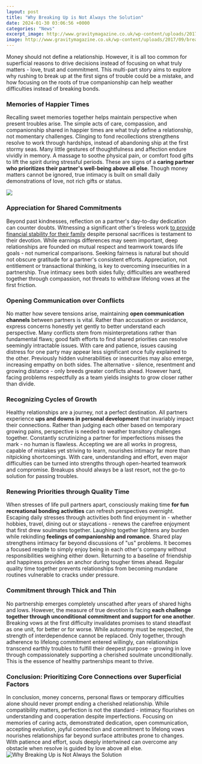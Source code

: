 ```yaml
---
layout: post
title: "Why Breaking Up is Not Always the Solution"
date: 2024-01-30 03:06:56 +0000
categories: "News"
excerpt_image: http://www.gravitymagazine.co.uk/wp-content/uploads/2017/09/breakup-main.jpg
image: http://www.gravitymagazine.co.uk/wp-content/uploads/2017/09/breakup-main.jpg
---
```


Money should not define a relationship. However, it is all too common for superficial reasons to drive decisions instead of focusing on what truly matters - love, trust and commitment. This multi-part story aims to explore why rushing to break up at the first signs of trouble could be a mistake, and how focusing on the roots of true companionship can help weather difficulties instead of breaking bonds. 
### Memories of Happier Times
Recalling sweet memories together helps maintain perspective when present troubles arise. The simple acts of care, compassion, and companionship shared in happier times are what truly define a relationship, not momentary challenges. Clinging to fond recollections strengthens resolve to work through hardships, instead of abandoning ship at the first stormy seas.
Many little gestures of thoughtfulness and affection endure vividly in memory. A massage to soothe physical pain, or comfort food gifts to lift the spirit during stressful periods. These are signs of a **caring partner who prioritizes their partner's well-being above all else**. Though money matters cannot be ignored, true intimacy is built on small daily demonstrations of love, not rich gifts or status. 

![](https://i.ytimg.com/vi/yTfHJ6kP36U/maxresdefault.jpg)
### Appreciation for Shared Commitments  
Beyond past kindnesses, reflection on a partner's day-to-day dedication can counter doubts. Witnessing a significant other's tireless work [to provide financial stability for their family](https://yt.io.vn/collection/alaimo) despite personal sacrifices is testament to their devotion. While earnings differences may seem important, deep relationships are founded on mutual respect and teamwork towards life goals - not numerical comparisons. 
Seeking fairness is natural but should not obscure gratitude for a partner's consistent efforts. Appreciation, not entitlement or transactional thinking, is key to overcoming insecurities in a partnership. True intimacy sees both sides fully; difficulties are weathered together through compassion, not threats to withdraw lifelong vows at the first friction. 
### Opening Communication over Conflicts
No matter how severe tensions arise, maintaining **open communication channels** between partners is vital. Rather than accusation or avoidance, express concerns honestly yet gently to better understand each perspective. Many conflicts stem from misinterpretations rather than fundamental flaws; good faith efforts to find shared priorities can resolve seemingly intractable issues. 
With care and patience, issues causing distress for one party may appear less significant once fully explained to the other. Previously hidden vulnerabilities or insecurities may also emerge, increasing empathy on both sides. The alternative - silence, resentment and growing distance - only breeds greater conflicts ahead. However hard, facing problems respectfully as a team yields insights to grow closer rather than divide.
### Recognizing Cycles of Growth  
Healthy relationships are a journey, not a perfect destination. All partners experience **ups and downs in personal development** that invariably impact their connections. Rather than judging each other based on temporary growing pains, perspective is needed to weather transitory challenges together. 
Constantly scrutinizing a partner for imperfections misses the mark - no human is flawless. Accepting we are all works in progress, capable of mistakes yet striving to learn, nourishes intimacy far more than nitpicking shortcomings. With care, understanding and effort, even major difficulties can be turned into strengths through open-hearted teamwork and compromise. Breakups should always be a last resort, not the go-to solution for passing troubles.
### Renewing Priorities through Quality Time
When stresses of life pull partners apart, consciously making time **for fun recreational bonding activities** can refresh perspectives overnight. Escaping daily stresses through activities both find enjoyment in - whether hobbies, travel, dining out or staycations - renews the carefree enjoyment that first drew soulmates together. Laughing together lightens any burden while rekindling **feelings of companionship and romance**. 
Shared play strengthens intimacy far beyond discussions of "us" problems. It becomes a focused respite to simply enjoy being in each other's company without responsibilities weighing either down. Returning to a baseline of friendship and happiness provides an anchor during tougher times ahead. Regular quality time together prevents relationships from becoming mundane routines vulnerable to cracks under pressure.
### Commitment through Thick and Thin  
No partnership emerges completely unscathed after years of shared highs and lows. However, the measure of true devotion is facing **each challenge together through unconditional commitment and support for one another**. Breaking vows at the first difficulty invalidates promises to stand steadfast as one unit, for better or for worse. 
While autonomy must be respected, the strength of interdependence cannot be replaced. Only together, through adherence to lifelong commitment entered willingly, can relationships transcend earthly troubles to fulfill their deepest purpose - growing in love through compassionately supporting a cherished soulmate unconditionally. This is the essence of healthy partnerships meant to thrive.
### Conclusion: Prioritizing Core Connections over Superficial Factors  
In conclusion, money concerns, personal flaws or temporary difficulties alone should never prompt ending a cherished relationship. While compatibility matters, perfection is not the standard - intimacy flourishes on understanding and cooperation despite imperfections. Focusing on memories of caring acts, demonstrated dedication, open communication, accepting evolution, joyful connection and commitment to lifelong vows nourishes relationships far beyond surface attributes prone to changes. With patience and effort, souls deeply intertwined can overcome any obstacle when resolve is guided by love above all else.
![Why Breaking Up is Not Always the Solution](http://www.gravitymagazine.co.uk/wp-content/uploads/2017/09/breakup-main.jpg)